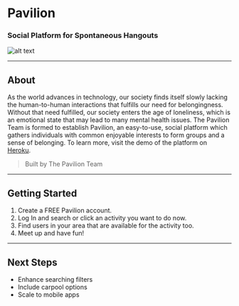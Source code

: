 # Pavilion
### Social Platform for Spontaneous Hangouts
![alt text](https://github.com/victoria-lo/Pavilion/Presentation%20Materials/Pavillion.png)

----
## About

As the world advances in technology, our society finds itself slowly lacking the human-to-human interactions that fulfills our need for belongingness. Without that need fulfilled, our society enters the age of loneliness, which is an emotional state that may lead to many mental health issues. The Pavilion Team is formed to establish Pavilion, an easy-to-use, social platform which gathers individuals with common enjoyable interests to form groups and a sense of belonging. To learn more, visit the demo of the platform on [Heroku](https://pavilionbyllk.herokuapp.com/).
> Built by The Pavilion Team

----
## Getting Started
1. Create a FREE Pavilion account.
2. Log In and search or click an activity you want to do now.
3. Find users in your area that are available for the activity too.
4. Meet up and have fun!

----
## Next Steps

* Enhance searching filters
* Include carpool options
* Scale to mobile apps
